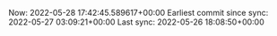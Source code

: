 Now: 2022-05-28 17:42:45.589617+00:00 Earliest commit since sync: 2022-05-27 03:09:21+00:00 Last sync: 2022-05-26 18:08:50+00:00
